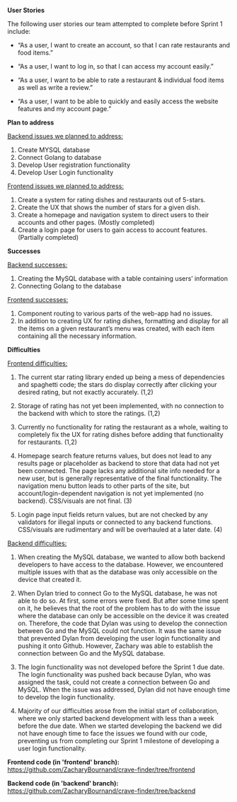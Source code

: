 **User Stories**

The following user stories our team attempted to complete before Sprint 1 include:
 - “As a user, I want to create an account, so that I can rate restaurants and food items.” 

- “As a user, I want to log in, so that I can access my account easily.” 

- “As a user, I want to be able to rate a restaurant & individual food items as well as write a review.”

 - “As a user, I want to be able to quickly and easily access the website features and my account page.”



**Plan to address**

<ins>Backend issues we planned to address:</ins>
1. Create MYSQL database
2. Connect Golang to database
3. Develop User registration functionality
4. Develop User Login functionality


<ins>Frontend issues we planned to address:</ins>
1. Create a system for rating dishes and restaurants out of 5-stars.
2. Create the UX that shows the number of stars for a given dish.
3. Create a homepage and navigation system to direct users to their accounts and other pages. (Mostly completed)
4. Create a login page for users to gain access to account features. (Partially completed)



**Successes**

<ins>Backend successes:</ins>
1. Creating the MySQL database with a table containing users’ information
2. Connecting Golang to the database


<ins>Frontend successes:</ins>
1. Component routing to various parts of the web-app had no issues.
2. In addition to creating UX for rating dishes, formatting and display for all the items on a given restaurant’s menu was created, with each item containing all the necessary information.



**Difficulties**

<ins>Frontend difficulties:</ins>
1. The current star rating library ended up being a mess of dependencies and spaghetti code; the stars do display correctly after clicking your desired rating, but not exactly accurately. (1,2)

2. Storage of rating has not yet been implemented, with no connection to the backend with which to store the ratings. (1,2)

3. Currently no functionality for rating the restaurant as a whole, waiting to completely fix the UX for rating dishes before adding that functionality for restaurants. (1,2)

4. Homepage search feature returns values, but does not lead to any results page or placeholder as backend to store that data had not yet been connected. The page lacks any additional site info needed for a new user, but is generally representative of the final functionality. The navigation menu button leads to other parts of the site, but account/login-dependent navigation is not yet implemented (no backend). CSS/visuals are not final. (3)

5. Login page input fields return values, but are not checked by any validators for illegal inputs or connected to any backend functions. CSS/visuals are rudimentary and will be overhauled at a later date. (4)
 
 
<ins>Backend difficulties:</ins>
1. When creating the MySQL database, we wanted to allow both backend developers to have access to the database. However, we encountered multiple issues with that as the database was only accessible on the device that created it.

2. When Dylan tried to connect Go to the MySQL database, he was not able to do so. At first, some errors were fixed. But after some time spent on it, he believes that the root of the problem has to do with the issue where the database can only be accessible on the device it was created on. Therefore, the code that Dylan was using to develop the connection between Go and the MySQL could not function. It was the same issue that prevented Dylan from developing the user login functionality and pushing it onto Github. However, Zachary was able to establish the connection between Go and the MySQL database.

3. The login functionality was not developed before the Sprint 1 due date. The login functionality was pushed back because Dylan, who was assigned the task, could not create a connection between Go and MySQL. When the issue was addressed, Dylan did not have enough time to develop the login functionality.

4. Majority of our difficulties arose from the initial start of collaboration, where we only started backend development with less than a week before the due date. When we started developing the backend we did not have enough time to face the issues we found with our code, preventing us from completing our Sprint 1 milestone of developing a user login functionality.


**Frontend code (in 'frontend' branch):**
https://github.com/ZacharyBournand/crave-finder/tree/frontend

**Backend code (in 'backend' branch):**
https://github.com/ZacharyBournand/crave-finder/tree/backend
